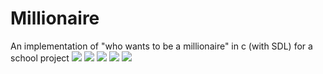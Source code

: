 # Millionaire
An implementation of "who wants to be a millionaire" in c (with SDL) for a school project
![](https://imgur.com/H6BBNRB)
![](https://imgur.com/BB3HNTA)
![](https://imgur.com/om2TUbi)
![](https://imgur.com/KJatRyo)
![](https://imgur.com/KJatRyo)

